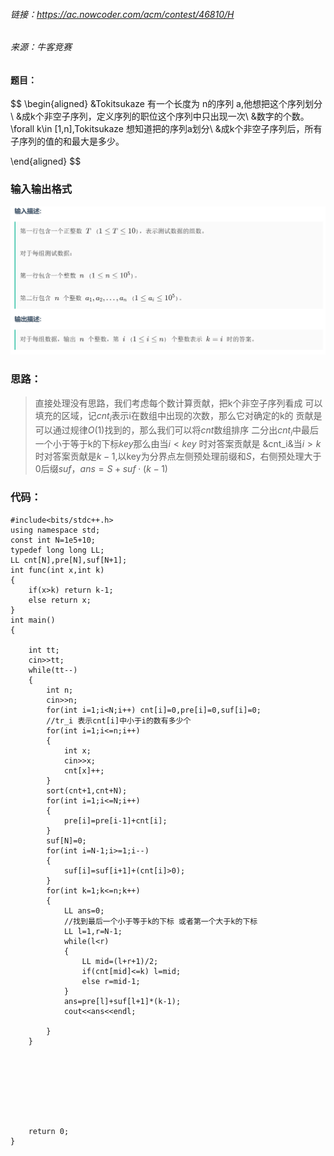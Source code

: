 
###### 链接：https://ac.nowcoder.com/acm/contest/46810/H
###### 来源：牛客竞赛

#### 题目：
$$
\begin{aligned}
&Tokitsukaze 有一个长度为 n的序列 a,他想把这个序列划分\\
&成k个非空子序列，定义序列的职位这个序列中只出现一次\\
&数字的个数。\forall k\in [1,n],Tokitsukaze 想知道把的序列a划分\\
&成k个非空子序列后，所有子序列的值的和最大是多少。



\end{aligned}
$$
 

### 输入输出格式
![Alt text](%E5%BE%AE%E4%BF%A1%E6%88%AA%E5%9B%BE_20230130092848.png)

### 思路：
>直接处理没有思路，我们考虑每个数计算贡献，把k个非空子序列看成
>可以填充的区域，记$cnt_i$表示i在数组中出现的次数，那么它对确定的k的
>贡献是可以通过规律$O(1)$找到的，那么我们可以将$cnt$数组排序
>二分出$cnt_i$中最后一个小于等于k的下标$key$那么由当$i<key$ 时对答案贡献是
>&cnt_i&当$i>k$时对答案贡献是$k-1$,以key为分界点左侧预处理前缀和$S$，右侧预处理大于$0$后缀$suf$，$ans=S+suf\cdot (k-1)$




### 代码：
    #include<bits/stdc++.h>
    using namespace std;
    const int N=1e5+10;
    typedef long long LL;
    LL cnt[N],pre[N],suf[N+1];
    int func(int x,int k)
    {
        if(x>k) return k-1;
        else return x;
    }
    int main()
    {
        
        int tt;
        cin>>tt;
        while(tt--)
        {
            int n;
            cin>>n;
            for(int i=1;i<N;i++) cnt[i]=0,pre[i]=0,suf[i]=0;
            //tr_i 表示cnt[i]中小于i的数有多少个
            for(int i=1;i<=n;i++)
            {
                int x;
                cin>>x;
                cnt[x]++;
            }
            sort(cnt+1,cnt+N);
            for(int i=1;i<=N;i++)
            {
                pre[i]=pre[i-1]+cnt[i];
            }
            suf[N]=0;
            for(int i=N-1;i>=1;i--)
            {
                suf[i]=suf[i+1]+(cnt[i]>0);
            }
            for(int k=1;k<=n;k++)
            {
                LL ans=0;
                //找到最后一个小于等于k的下标 或者第一个大于k的下标
                LL l=1,r=N-1;
                while(l<r)
                {
                    LL mid=(l+r+1)/2;
                    if(cnt[mid]<=k) l=mid;
                    else r=mid-1;
                }
                ans=pre[l]+suf[l+1]*(k-1);
                cout<<ans<<endl;
                
            }
        }
        
        
        
        
        
        
        
        
        return 0;
    }